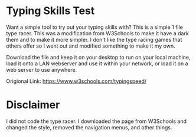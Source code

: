 # Typing Skills Test
Want a simple tool to try out your typing skills with? This is a simple 1 file type racer. This was a modification from W3Schools to make it have a dark them and to make it more simpler. I don't like the type racing games that others offer so I went out and modified something to make it my own.

Download the file and keep it on your desktop to run on your local machine, load it onto a LAN webserver and use it within your network, or load it on a web server to use anywhere.

Origional Link: https://www.w3schools.com/typingspeed/

# Disclaimer
I did not code the type racer. I downloaded the page from W3Schools and changed the style, removed the navigation menus, and other things.
